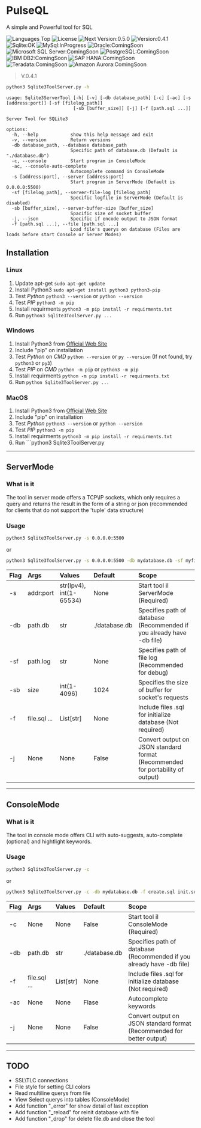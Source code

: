 # PulseQL


A simple and Powerful tool for SQL

![Languages Top](https://img.shields.io/github/languages/top/SteBra00/PulseQL)
![License](https://img.shields.io/github/license/SteBra00/PulseQL)
![Next Version:0.5.0](https://img.shields.io/badge/Next%20Version-0.5.0-purple)
![Version:0.4.1](https://img.shields.io/badge/Stable-0.4.1-blue)
![Sqlite:OK](https://img.shields.io/badge/Sqlite-OK-green)
![MySql:InProgress](https://img.shields.io/badge/MySql-InProgress-yellow)
![Oracle:ComingSoon](https://img.shields.io/badge/Oracle-ComingSoon-red)
![Microsoft SQL Server:ComingSoon](https://img.shields.io/badge/Microsoft%20SQL%20Server-ComingSoon-red)
![PostgreSQL:ComingSoon](https://img.shields.io/badge/PostgreSQL-ComingSoon-red)
![IBM DB2:ComingSoon](https://img.shields.io/badge/IBM%20DB2-ComingSoon-red)
![SAP HANA:ComingSoon](https://img.shields.io/badge/SAP%20HANA-ComingSoon-red)
![Teradata:ComingSoon](https://img.shields.io/badge/Teradata-ComingSoon-red)
![Amazon Aurora:ComingSoon](https://img.shields.io/badge/Amazon%20Aurora-ComingSoon-red)



> V.0.4.1


```bash
python3 Sqlite3ToolServer.py -h
```

```text
usage: Sqlite3ServerTool [-h] [-v] [-db database_path] [-c] [-ac] [-s [address:port]] [-sf [filelog_path]]
                         [-sb [buffer_size]] [-j] [-f [path.sql ...]]

Server Tool for SQLite3

options:
  -h, --help            show this help message and exit
  -v, --version         Return versions
  -db database_path, --database database_path
                        Specific path of database.db (Default is "./database.db")
  -c, --console         Start program in ConsoleMode
  -ac, --console-auto-complete
                        Autocomplete command in ConsoleMode
  -s [address:port], --server [address:port]
                        Start program in ServerMode (Default is 0.0.0.0:5500)
  -sf [filelog_path], --server-file-log [filelog_path]
                        Specific logfile in ServerMode (Default is disabled)
  -sb [buffer_size], --server-buffer-size [buffer_size]
                        Spacific size of socket buffer
  -j, --json            Specific if encode output to JSON format
  -f [path.sql ...], --file [path.sql ...]
                        Load file's querys on database (Files are loads before start Console or Server Modes)
```



## Installation
### Linux
1. Update apt-get ```sudo apt-get update```
2. Install Python3 ```sudo apt-get install python3 python3-pip```
3. Test *Python* ```python3 --version``` or ```python --version```
4. Test *PIP* ```python3 -m pip```
5. Install requirments ```python3 -m pip install -r requirments.txt```
6. Run ```python3 Sqlite3ToolServer.py ...```
### Windows
1. Install Python3 from [Official Web Site](https://www.python.org/downloads/)
2. Include "pip" on installation
3. Test *Python* on *CMD* ```python --version``` or ```py --version``` (If not found, try ```python3``` or ```py3```)
4. Test *PIP* on *CMD* ```python -m pip``` or ```python3 -m pip```
5. Install requirments ```python -m pip install -r requirments.txt```
6. Run ```python Sqlite3ToolServer.py ...```
### MacOS
1. Install Python3 from [Official Web Site](https://www.python.org/downloads/)
2. Include "pip" on installation
3. Test *Python* ```python3 --version``` or ```python --version```
4. Test *PIP* ```python3 -m pip```
5. Install requirments ```python3 -m pip install -r requirments.txt```
6. Run ```python3 Sqlite3ToolServer.py
---
## ServerMode
### What is it
The tool in server mode offers a TCP\IP sockets, which only requires a query and returns the result in the form of a string or json (recommended for clients that do not support the 'tuple' data structure)

### Usage
```bash
python3 Sqlite3ToolServer.py -s 0.0.0.0:5500
```
or
```bash
python3 Sqlite3ToolServer.py -s 0.0.0.0:5500 -db mydatabase.db -sf myfilelog.log -sb 500 -f create.sql init.sql -j
```

| Flag | Args         | Values                  | Default       | Scope                                                                          |
|:---- |:-------------|:------------------------|:--------------|:-------------------------------------------------------------------------------|
| -s   | addr:port    | str(Ipv4), int(1-65534) | None          | Start tool il ServerMode (Required)                                            |
| -db  | path.db      | str                     | ./database.db | Specifies path of database (Recommended if you already have -db file)          |
| -sf  | path.log     | str                     | None          | Specifies path of file log (Recommended for debug)                             |
| -sb  | size         | int(1-4096)             | 1024          | Specifies the size of buffer for socket's requests                             |
| -f   | file.sql ... | List[str]               | None          | Include files .sql for initialize database (Not required)                      |
| -j   | None         | None                    | False         | Convert output on JSON standard format (Recommended for portability of output) |

---

## ConsoleMode
### What is it
The tool in console mode offers CLI with auto-suggests, auto-complete (optional) and hightlight keywords.

### Usage
```bash
python3 Sqlite3ToolServer.py -c
```
or
```bash
python3 Sqlite3ToolServer.py -c -db mydatabase.db -f create.sql init.sql -ac -j
```

| Flag | Args         | Values    | Default       | Scope                                                                          |
|:---- |:-------------|:----------|:--------------|:-------------------------------------------------------------------------------|
| -c   | None         | None      | False         | Start tool il ConsoleMode (Required)                                           |
| -db  | path.db      | str       | ./database.db | Specifies path of database (Recommended if you already have -db file)          |
| -f   | file.sql ... | List[str] | None          | Include files .sql for initialize database (Not required)                      |
| -ac  | None         | None      | Flase         | Autocomplete keywords                                                          |
| -j   | None         | None      | False         | Convert output on JSON standard format (Recommended for better output)         |

---
## TODO
* SSL\TLC connections
* File style for setting CLI colors
* Read multiline querys from file
* View Select querys into tables (ConsoleMode)
* Add function "_error" for show detail of last exception
* Add function "_reload" for reinit database with file
* Add function "_drop" for delete file.db and close the tool

